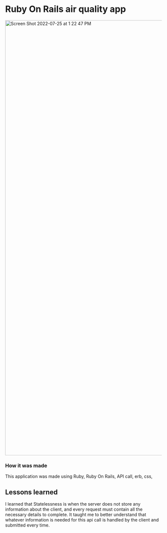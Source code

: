 # Ruby On Rails air quality app 
<img width="1400" alt="Screen Shot 2022-07-25 at 1 22 47 PM" src="https://user-images.githubusercontent.com/78456343/180839147-bd8b3dcf-550f-47a9-879f-80c7d8382df4.png">

### How it was made

This application was made using Ruby, Ruby On Rails, API call, erb, css, 

## Lessons learned

I learned that Statelessness is when the server does not store any information about the client, and every request must contain all the necessary details to complete. It taught me to better understand that whatever information is needed for this api call is handled by the client and submitted every time.

